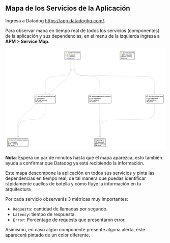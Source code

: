 ## Mapa de los Servicios de la Aplicación

Ingresa a Datadog <a href="https://app.datadoghq.com/" target="datadog">https://app.datadoghq.com/</a>.

Para observar mapa en tiempo real de todos los servicios (componentes) de la aplicación y sus dependencias, en el menu de la izquierda ingresa a **APM > Service Map**.

![Service Map](./assets/service-map.png)

**Nota**: Espera un par de minutos hasta que el mapa aparezca, esto también ayuda a confirmar que Datadog ya está recibiendo la información.

Este mapa descompone la aplicación en todos sus servicios y pinta las dependencias en tiempo real, de tal manera que puedas identificar rápidamente cuellos de botella y cómo fluye la información en tu arquitectura

Por cada servicio observarás 3 métricas muy importantes:
- `Requests`: cantidad de llamadas por segundo.
- `Latency`: tiempo de respuesta.
- `Error`: Porcentage de requests que presentaron error.

Asimismo, en caso algún componente presente alguna alerta, este aparecerá pintado de un color diferente.